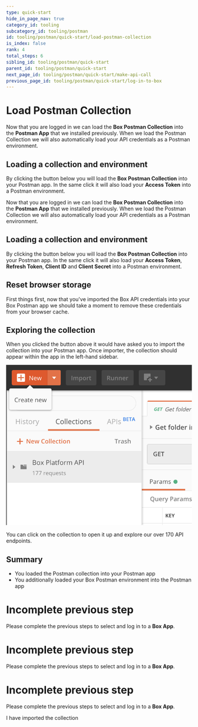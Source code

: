 ```yaml
---
type: quick-start
hide_in_page_nav: true
category_id: tooling
subcategory_id: tooling/postman
id: tooling/postman/quick-start/load-postman-collection
is_index: false
rank: 4
total_steps: 6
sibling_id: tooling/postman/quick-start
parent_id: tooling/postman/quick-start
next_page_id: tooling/postman/quick-start/make-api-call
previous_page_id: tooling/postman/quick-start/log-in-to-box
---
```


<!-- alex disable postman-postwoman -->

# Load Postman Collection

<LoggedIn>

Now that you are logged in we can load the **Box Postman Collection** into the
**Postman App** that we installed previously. When we load the Postman
Collection we will also automatically load your API credentials as a Postman
environment. 

## Loading a collection and environment

By clicking the button below you will load the **Box Postman
Collection** into your Postman app. In the same click it will also load your
**Access Token** into a Postman environment.

<Trigger option='postman_collection_downloaded' value='true'>

<Postman id='62d85bbca8bf7bd5a48b' >

</Postman>

</Trigger>

</LoggedIn>

<LoggedIn id='postman_credentials'>

Now that you are logged in we can load the **Box Postman Collection** into the
**Postman App** that we installed previously. When we load the Postman
Collection we will also automatically load your API credentials as a Postman
environment. 

## Loading a collection and environment

By clicking the button below you will load the **Box Postman
Collection** into your Postman app. In the same click it will also load your
**Access Token**, **Refresh Token**, **Client ID** and **Client Secret** into
a Postman environment.

<Trigger option='postman_collection_downloaded' value='true'>

<Postman id='62d85bbca8bf7bd5a48b' env='postman_credentials' >

</Postman>

</Trigger>

</LoggedIn>

<Choice option='postman_collection_downloaded' value='true' color='none'>

<Message warning>

## Reset browser storage

First things first, now that you've imported the Box API credentials into your
Box Postman app we should take a moment to remove these credentials from your
browser cache.

<Reset id='postman' >

</Reset>

</Message>

## Exploring the collection

When you clicked the button above it would have asked you to import the
collection into your Postman app. Once importer, the collection should appear
within the app in the left-hand sidebar.

<ImageFrame border center shadow>

![Box collection in Postman app](./collection-in-postman.png)

</ImageFrame>

You can click on the collection to open it up and explore our over 170 API
endpoints.

## Summary

* You loaded the Postman collection into your Postman app
* You additionally loaded your Box Postman environment into the Postman app

</Choice>

<Choice option='postman.app_type' value='use_box' color='none'>

<LoggedIn reverse>

<Message danger>

# Incomplete previous step

Please complete the previous steps to select and log in to a **Box App**.

</Message>

</LoggedIn>

</Choice>

<Choice option='postman.app_type' value='use_own' color='none'>

<LoggedIn id='postman_credentials' reverse>

<Message danger>

# Incomplete previous step

Please complete the previous steps to select and log in to a **Box App**.

</Message>

</LoggedIn>

</Choice>

<Choice option='postman.app_type' unset color='none'>

<LoggedIn id='postman_credentials' reverse>

<Message danger>

# Incomplete previous step

Please complete the previous steps to select and log in to a **Box App**.

</Message>

</LoggedIn>

</Choice>

<Observe option='postman_collection_downloaded' value='true'>

<Next>

I have imported the collection

</Next>

</Observe>

